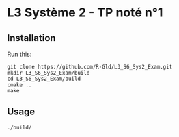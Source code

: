 # L3 Système 2 - TP noté n°1

## Installation
Run this:
```shell
git clone https://github.com/R-Gld/L3_S6_Sys2_Exam.git
mkdir L3_S6_Sys2_Exam/build
cd L3_S6_Sys2_Exam/build
cmake ..
make
```

## Usage

```shell
./build/
```